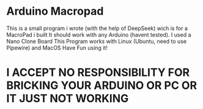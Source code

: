 # Arduino Macropad
This is a small program i wrote (with the help of DeepSeek) wich is for a MacroPad i built
It should work with any Arduino (havent tested). I used a Nano Clone Board
This Program works with Linux (Ubuntu, need to use Pipewire) and MacOS
Have Fun using it!
# I ACCEPT NO RESPONSIBILITY FOR BRICKING YOUR ARDUINO OR PC OR IT JUST NOT WORKING

